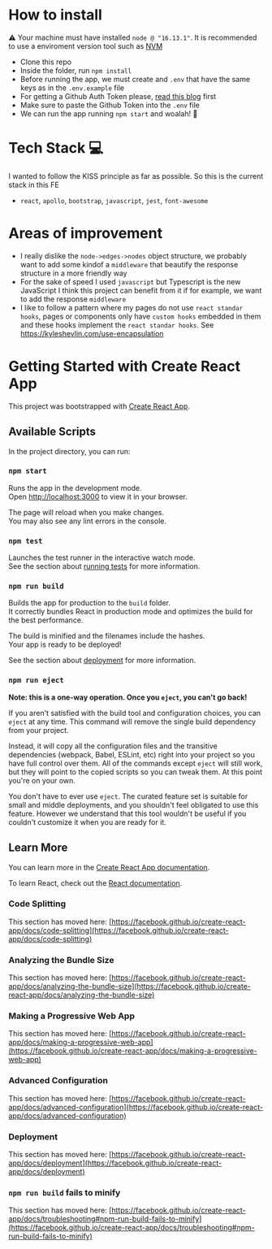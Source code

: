 # How to install
⚠️ Your machine must have installed `node @ "16.13.1"`. It is recommended to use a enviroment version tool such as [NVM](https://github.com/nvm-sh/nvm)
 
- Clone this repo 
- Inside the folder, run `npm install`
- Before running the app, we must create and `.env` that have the same keys as in the `.env.example` file
- For getting a Github Auth Token please, [read this blog](https://docs.github.com/en/authentication/keeping-your-account-and-data-secure/creating-a-personal-access-token) first 
- Make sure to paste the Github Token into the `.env` file
- We can run the app running `npm start` and woalah! 💫

# Tech Stack 💻
I wanted to follow the  KISS principle as far as possible. So this is the current stack in this FE
- `react`, `apollo`, `bootstrap`, `javascript`, `jest`, `font-awesome`

# Areas of improvement 
- I really dislike the `node->edges->nodes` object structure, we probably want to add some kindof a `middleware` that beautify the response structure in a more friendly way
- For the sake of speed I used `javascript` but Typescript is the new JavaScript I think this project can benefit from it if for example, we want to add the response `middleware` 
- I like to follow a pattern where my pages do not use `react standar hooks`, pages or components only have `custom hooks` embedded in them and these hooks implement the `react standar hooks`. See https://kyleshevlin.com/use-encapsulation

# Getting Started with Create React App

This project was bootstrapped with [Create React App](https://github.com/facebook/create-react-app).

## Available Scripts

In the project directory, you can run:

### `npm start`

Runs the app in the development mode.\
Open [http://localhost:3000](http://localhost:3000) to view it in your browser.

The page will reload when you make changes.\
You may also see any lint errors in the console.

### `npm test`

Launches the test runner in the interactive watch mode.\
See the section about [running tests](https://facebook.github.io/create-react-app/docs/running-tests) for more information.

### `npm run build`

Builds the app for production to the `build` folder.\
It correctly bundles React in production mode and optimizes the build for the best performance.

The build is minified and the filenames include the hashes.\
Your app is ready to be deployed!

See the section about [deployment](https://facebook.github.io/create-react-app/docs/deployment) for more information.

### `npm run eject`

**Note: this is a one-way operation. Once you `eject`, you can't go back!**

If you aren't satisfied with the build tool and configuration choices, you can `eject` at any time. This command will remove the single build dependency from your project.

Instead, it will copy all the configuration files and the transitive dependencies (webpack, Babel, ESLint, etc) right into your project so you have full control over them. All of the commands except `eject` will still work, but they will point to the copied scripts so you can tweak them. At this point you're on your own.

You don't have to ever use `eject`. The curated feature set is suitable for small and middle deployments, and you shouldn't feel obligated to use this feature. However we understand that this tool wouldn't be useful if you couldn't customize it when you are ready for it.

## Learn More

You can learn more in the [Create React App documentation](https://facebook.github.io/create-react-app/docs/getting-started).

To learn React, check out the [React documentation](https://reactjs.org/).

### Code Splitting

This section has moved here: [https://facebook.github.io/create-react-app/docs/code-splitting](https://facebook.github.io/create-react-app/docs/code-splitting)

### Analyzing the Bundle Size

This section has moved here: [https://facebook.github.io/create-react-app/docs/analyzing-the-bundle-size](https://facebook.github.io/create-react-app/docs/analyzing-the-bundle-size)

### Making a Progressive Web App

This section has moved here: [https://facebook.github.io/create-react-app/docs/making-a-progressive-web-app](https://facebook.github.io/create-react-app/docs/making-a-progressive-web-app)

### Advanced Configuration

This section has moved here: [https://facebook.github.io/create-react-app/docs/advanced-configuration](https://facebook.github.io/create-react-app/docs/advanced-configuration)

### Deployment

This section has moved here: [https://facebook.github.io/create-react-app/docs/deployment](https://facebook.github.io/create-react-app/docs/deployment)

### `npm run build` fails to minify

This section has moved here: [https://facebook.github.io/create-react-app/docs/troubleshooting#npm-run-build-fails-to-minify](https://facebook.github.io/create-react-app/docs/troubleshooting#npm-run-build-fails-to-minify)
